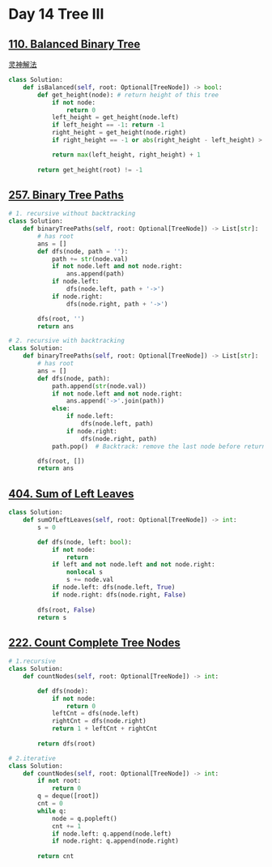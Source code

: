 # Day 14 Tree III

## [110. Balanced Binary Tree](https://leetcode.com/problems/balanced-binary-tree/)
[灵神解法](https://www.bilibili.com/video/BV18M411z7bb?vd_source=e492103ac776ad055e020b9f09bc74ac&spm_id_from=333.788.videopod.sections)
```python
class Solution:
    def isBalanced(self, root: Optional[TreeNode]) -> bool:
        def get_height(node): # return height of this tree
            if not node:
                return 0
            left_height = get_height(node.left)
            if left_height == -1: return -1
            right_height = get_height(node.right)
            if right_height == -1 or abs(right_height - left_height) > 1: return -1

            return max(left_height, right_height) + 1
        
        return get_height(root) != -1
```

## [257. Binary Tree Paths](https://leetcode.com/problems/binary-tree-paths/)

```python
# 1. recursive without backtracking
class Solution:
    def binaryTreePaths(self, root: Optional[TreeNode]) -> List[str]:
        # has root
        ans = []
        def dfs(node, path = ''):
            path += str(node.val)
            if not node.left and not node.right:
                ans.append(path)
            if node.left:
                dfs(node.left, path + '->')
            if node.right:
                dfs(node.right, path + '->')

        dfs(root, '')
        return ans 

# 2. recursive with backtracking
class Solution:
    def binaryTreePaths(self, root: Optional[TreeNode]) -> List[str]:
        # has root
        ans = []
        def dfs(node, path):
            path.append(str(node.val))
            if not node.left and not node.right:
                ans.append('->'.join(path))
            else:
                if node.left:
                    dfs(node.left, path)
                if node.right:
                    dfs(node.right, path)
            path.pop()  # Backtrack: remove the last node before returning

        dfs(root, [])
        return ans
```

## [404. Sum of Left Leaves](https://leetcode.com/problems/sum-of-left-leaves/)

```python
class Solution:
    def sumOfLeftLeaves(self, root: Optional[TreeNode]) -> int:
        s = 0

        def dfs(node, left: bool):
            if not node:
                return
            if left and not node.left and not node.right:
                nonlocal s
                s += node.val
            if node.left: dfs(node.left, True)
            if node.right: dfs(node.right, False)
        
        dfs(root, False)
        return s
```

## [222. Count Complete Tree Nodes](https://leetcode.com/problems/count-complete-tree-nodes/)

```python
# 1.recursive
class Solution:
    def countNodes(self, root: Optional[TreeNode]) -> int:

        def dfs(node):
            if not node:
                return 0
            leftCnt = dfs(node.left)
            rightCnt = dfs(node.right)
            return 1 + leftCnt + rightCnt
        
        return dfs(root)

# 2.iterative
class Solution:
    def countNodes(self, root: Optional[TreeNode]) -> int:
        if not root:
            return 0
        q = deque([root])
        cnt = 0
        while q:
            node = q.popleft()
            cnt += 1
            if node.left: q.append(node.left)
            if node.right: q.append(node.right)
        
        return cnt
```